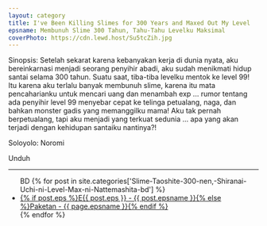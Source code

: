 ```yaml
---
layout: category
title: I've Been Killing Slimes for 300 Years and Maxed Out My Level
epsname: Membunuh Slime 300 Tahun, Tahu-Tahu Levelku Maksimal
coverPhoto: https://cdn.lewd.host/Su5tcZih.jpg
---
```


Sinopsis: Setelah sekarat karena kebanyakan kerja di dunia nyata, aku bereinkarnasi menjadi seorang penyihir abadi, aku sudah menikmati hidup santai selama 300 tahun. Suatu saat, tiba-tiba levelku mentok ke level 99! Itu karena aku terlalu banyak membunuh slime, karena itu mata pencaharianku untuk mencari uang dan menambah exp ... rumor tentang ada penyihir level 99 menyebar cepat ke telinga petualang, naga, dan bahkan monster gadis yang memanggilku mama!
Aku tak pernah berpetualang, tapi aku menjadi yang terkuat sedunia ... apa yang akan terjadi dengan kehidupan santaiku nantinya?!

Soloyolo: Noromi

Unduh

---
  <ul>
  BD
    {% for post in site.categories['Slime-Taoshite-300-nen,-Shiranai-Uchi-ni-Level-Max-ni-Nattemashita-bd'] %}
  <li><a class="white pinkhover" href="{{ site.baseurl }}{{ post.url }}">{% if post.eps %}E{{ post.eps }} - {{ post.epsname }}{% else %}Paketan - {{ page.epsname }}{% endif %}</a></li>
  {% endfor %}
  </ul>